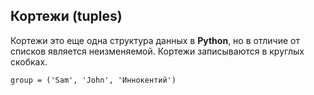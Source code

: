 ## Кортежи (tuples)

Кортежи это еще одна структура данных в **Python**, но в отличие от списков является неизменяемой.
Кортежи записываются в круглых скобках.

    group = ('Sam', 'John', 'Иннокентий')

